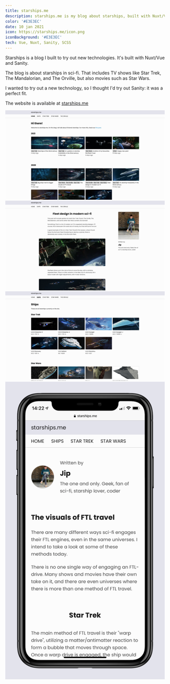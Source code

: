 ```yaml
---
title: starships.me
description: starships.me is my blog about starships, built with Nuxt/Vue and Sanity's headless CMS.
color: '#E3E3EC'
date: 10 jan 2021
icon: https://starships.me/icon.png
iconBackground: '#E3E3EC'
tech: Vue, Nuxt, Sanity, SCSS
---
```


Starships is a blog I built to try out new technologies. It's built with Nuxt/Vue and Sanity.

The blog is about starships in sci-fi. That includes TV shows like Star Trek, The Mandalorian, and The Orville, but also movies such as Star Wars. 

I wanted to try out a new technology, so I thought I'd try out Sanity: it was a perfect fit.

The website is available at [starships.me](https://starships.me)

![Starships home page](https://raw.githubusercontent.com/JipFr/jipfr/master/projects/starships.png)
![Starships blog page: 'fleet design in modern sci-fi'](https://raw.githubusercontent.com/JipFr/jipfr/master/projects/starships-1.png)
![Starships ships page](https://raw.githubusercontent.com/JipFr/jipfr/master/projects/starships-2.png)
![Starships blog page on mobile](https://raw.githubusercontent.com/JipFr/jipfr/master/projects/starships-3.png)
